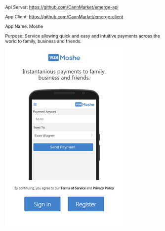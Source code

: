 Api Server:
https://github.com/CannMarket/emerge-api

App Client:
https://github.com/CannMarket/emerge-client

App Name: Moshe

Purpose: Service allowing quick and easy and intuitive payments across the world to family, business and friends.

![Alt text](https://raw.githubusercontent.com/CannMarket/emerge-client/master/unnamed.png "Screenshot")
